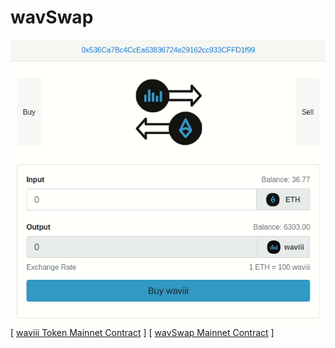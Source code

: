 # wavSwap
![swap_logo](src/swap.gif)
<br />
[ [waviii Token Mainnet Contract](https://etherscan.io/token/0x9cc6754d16b98a32ec9137df6453ba84597b9965) ]
[ [wavSwap Mainnet Contract](https://etherscan.io/address/0x38abf018ea2f8066813c376a197b6df0349d86c5) ] 
